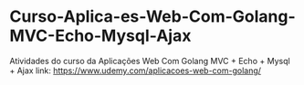 # Curso-Aplica-es-Web-Com-Golang-MVC-Echo-Mysql-Ajax
Atividades do curso da Aplicações Web Com Golang MVC + Echo + Mysql + Ajax
link: https://www.udemy.com/aplicacoes-web-com-golang/
